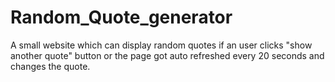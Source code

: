 # Random_Quote_generator
 A small website which can display random quotes if an user clicks "show another quote" button or the page got auto refreshed every 20 seconds and changes the quote.

